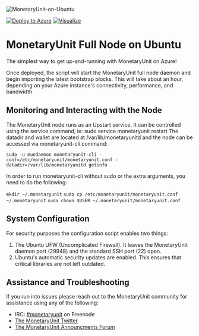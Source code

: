 ![MonetaryUnit-on-Ubuntu](https://raw.githubusercontent.com/upgradeadvice/MonetaryUnit-Azure/master/images/monetaryunit-logo.png)

[![Deploy to Azure](http://azuredeploy.net/deploybutton.png)](https://portal.azure.com/#create/Microsoft.Template/uri/https%3A%2F%2Fraw.githubusercontent.com%2Fupgradeadvice%2FMonetaryUnit-Azure%2Fmaster%2Fazuredeploy.json) [![Visualize](http://armviz.io/visualizebutton.png)](http://armviz.io/#/?load=https%3A%2F%2Fraw.githubusercontent.com%2Fupgradeadvice%2FMonetaryUnit-Azure%2Fmaster%2Fazuredeploy.json)

# MonetaryUnit Full Node on Ubuntu

The simplest way to get up-and-running with MonetaryUnit on Azure!

Once deployed, the script will start the MonetaryUnit full node daemon and begin importing the latest bootstrap blocks. This will take about an hour, depending on your Azure instance's connectivity, performance, and bandwidth.

## Monitoring and Interacting with the Node

The MonetaryUnit node runs as an Upstart service. It can be controlled using the service command, ie: sudo service monetaryunit restart
The datadir and wallet are located at /var/lib/monetaryunitd and the node can be accessed via monetaryunit-cli command:

`sudo -u muedaemon monetaryunit-cli -conf=/etc/monetaryunit/monetaryunit.conf -datadir=/var/lib/monetaryunitd getinfo`

In order to run monetaryunit-cli without sudo or the extra arguments, you need to do the following:

`mkdir ~/.monetaryunit`
`sudo cp /etc/monetaryunit/monetaryunit.conf ~/.monetaryunit`
`sudo chown $USER ~/.monetaryunit/monetaryunit.conf`


## System Configuration

For security purposes the configuration script enables two things:

1. The Ubuntu UFW (Uncomplicated Firewall). It leaves the MonetaryUnit daemon port (29948) and the standard SSH port (22) open.
2. Ubuntu's automatic security updates are enabled. This ensures that critical libraries are not left outdated.

## Assistance and Troubleshooting

If you run into issues please reach out to the MonetaryUnit community for assistance using any of the following:

- IRC: [#monetaryunit](irc://chat.freenode.net/#monetaryunit) on Freenode
- [The MonetaryUnit Twitter](https://twitter.com/monetaryunit)
- [The MonetaryUnit Announcments Forum](https://bitcointalk.org/index.php?topic=778322.new#new)
